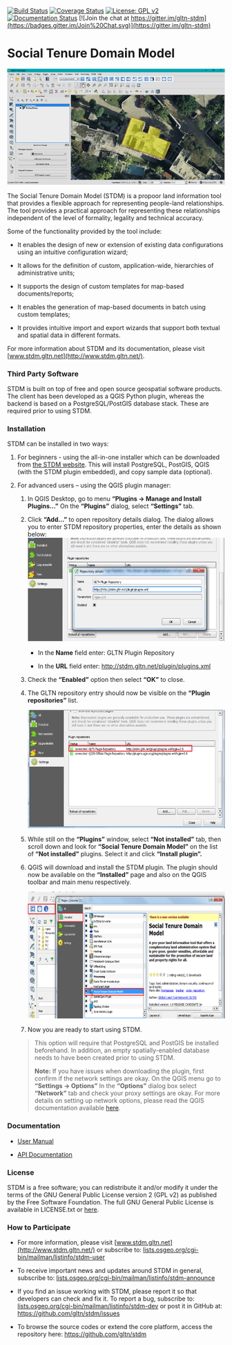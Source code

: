 [![Build Status](https://travis-ci.org/kngeno/stdm2.svg?branch=master)](https://travis-ci.org/kngeno/stdm2)
[![Coverage Status](https://coveralls.io/repos/github/kngeno/stdm2/badge.svg)](https://coveralls.io/github/kngeno/stdm2)
[![License: GPL v2](https://img.shields.io/badge/License-GPL%20v2-blue.svg)](https://www.gnu.org/licenses/old-licenses/gpl-2.0.en.html)
[![Documentation Status](https://readthedocs.org/projects/stdm2/badge/?version=latest)](https://stdm2.readthedocs.io/en/latest/?badge=latest)
[![Join the chat at https://gitter.im/gltn-stdm](https://badges.gitter.im/Join%20Chat.svg)](https://gitter.im/gltn-stdm)

**Social Tenure Domain Model**
==============================

[![STDM Screenshot](/images/readme/image1.png)](http://stdm.gltn.net/)

The Social Tenure Domain Model (STDM) is a propoor land information tool that provides a flexible approach for representing people-land relationships. The tool provides a practical approach for representing these relationships independent of the level of formality, legality and technical accuracy.

Some of the functionality provided by the tool include:

-   It enables the design of new or extension of existing data configurations using an intuitive configuration wizard;

-   It allows for the definition of custom, application-wide, hierarchies of administrative units;

-   It supports the design of custom templates for map-based documents/reports;

-   It enables the generation of map-based documents in batch using custom templates;

-   It provides intuitive import and export wizards that support both textual and spatial data in different formats.

For more information about STDM and its documentation, please visit [www.stdm.gltn.net](http://www.stdm.gltn.net/).

### Third Party Software

STDM is built on top of free and open source geospatial software products. The client has been developed as a QGIS Python plugin, whereas the backend is based on a PostgreSQL/PostGIS database stack. These are required prior to using STDM.

### Installation

STDM can be installed in two ways:

1.  For beginners - using the all-in-one installer which can be downloaded from [the STDM website](http://www.stdm.gltn.net/downloads/). This will install PostgreSQL, PostGIS, QGIS (with the STDM plugin embedded), and copy sample data (optional).

2.  For advanced users – using the QGIS plugin manager:

    1.  In QGIS Desktop, go to menu **“Plugins -&gt; Manage and Install Plugins…”** On the **“Plugins”** dialog, select **“Settings”** tab.

    2.  Click **“Add…”** to open repository details dialog. The dialog allows you to enter STDM repository properties, enter the details as shown below:
        <img src="./images/readme/image3.png" width="520" height="240" />

        -   In the **Name** field enter: GLTN Plugin Repository

        -   In the **URL** field enter: <http://stdm.gltn.net/plugin/plugins.xml>

    3.  Check the **“Enabled”** option then select **“OK”** to close.

    4.  The GLTN repository entry should now be visible on the **“Plugin repositories”** list.

        <img src="./images/readme/image4.png" width="516" height="273" />

    5.  While still on the **“Plugins”** window, select **“Not installed”** tab, then scroll down and look for **“Social Tenure Domain Model”** on the list of **“Not installed”** plugins. Select it and click **“Install plugin”.**

    6.  QGIS will download and install the STDM plugin. The plugin should now be available on the **“Installed”** page and also on the QGIS toolbar and main menu respectively.
        
        <img src="./images/readme/image5.png" width="550" height="293" />

    7.  Now you are ready to start using STDM.

    > This option will require that PostgreSQL and PostGIS be installed beforehand. In addition, an empty spatially-enabled database needs to have been created prior to using STDM.
    >
    > **Note:** If you have issues when downloading the plugin, first confirm if the network settings are okay. On the QGIS menu go to **“Settings -&gt; Options”** In the **“Options”** dialog box select **“Network”** tab and check your proxy settings are okay. For more details on setting up network options, please read the QGIS documentation available [here](http://docs.qgis.org/testing/en/docs/user_manual/).

### Documentation

- [User Manual](https://stdm2.readthedocs.io)

- [API Documentation](https://stdm2.readthedocs.io)

### License

STDM is a free software; you can redistribute it and/or modify it under the terms of the GNU General Public License version 2 (GPL v2) as published by the Free Software Foundation. The full GNU General Public License is available in LICENSE.txt or [here](http://www.gnu.org/licenses/gpl-2.0.html).
    

### How to Participate

-   For more information, please visit [www.stdm.gltn.net](http://www.stdm.gltn.net/) or subscribe to: [lists.osgeo.org/cgi-bin/mailman/listinfo/stdm-user](http://lists.osgeo.org/cgi-bin/mailman/listinfo/stdm-user)

-   To receive important news and updates around STDM in general, subscribe to: [lists.osgeo.org/cgi-bin/mailman/listinfo/stdm-announce](http://lists.osgeo.org/cgi-bin/mailman/listinfo/stdm-announce)

-   If you find an issue working with STDM, please report it so that developers can check and fix it. To report a bug, subscribe to: [lists.osgeo.org/cgi-bin/mailman/listinfo/stdm-dev](http://lists.osgeo.org/cgi-bin/mailman/listinfo/stdm-dev) or post it in GitHub at: <https://github.com/gltn/stdm/issues>

-   To browse the source codes or extend the core platform, access the repository here: <https://github.com/gltn/stdm>
